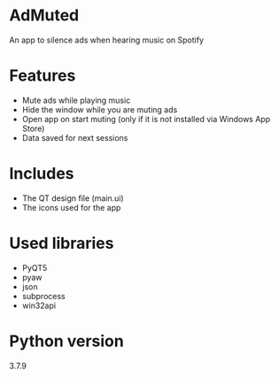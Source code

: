 # AdMuted
 An app to silence ads when hearing music on Spotify  

# Features
- Mute ads while playing music  
- Hide the window while you are muting ads  
- Open app on start muting (only if it is not installed via Windows App Store)  
- Data saved for next sessions  

# Includes
- The QT design file (main.ui)  
- The icons used for the app

# Used libraries
- PyQT5  
- pyaw  
- json  
- subprocess  
- win32api  

# Python version
3.7.9
